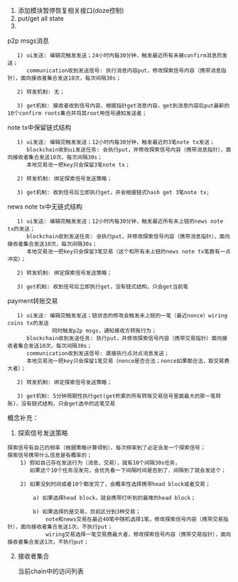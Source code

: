 1. 添加模块暂停恢复相关接口(doze控制)
2. put/get all state
3.    
   
   p2p msgs消息

       1) ui发送: 编辑完触发发送；24小时内每30分钟，触发最近所有未被confirm消息的发送；
          communication收到发送信号: 执行消息内容put，修改探索信号内容（携带消息指针），面向接收者集合发送10次，每次间隔30s；
		  
       2) 转发机制: 无；
	   
       3) get机制: 接收者收到信号内容，根据指针get消息内容，get到消息内容后put最新的10个confirm roots集合并将其root用信号通知发送者；

   note tx中保留链式结构
   
       1) ui发送: 编辑完触发发送；12小时内每30分钟，触发最近的3笔note tx发送；
          blockchain收到ui发送任务: 会执行put，并修改探索信号内容（携带消息指针），面向接收者集合发送10次，每次间隔30s；
          本地交易池一把key只会保留3笔note tx；
		  
       2) 转发机制: 绑定探索信号发送策略；
	   
       3) get机制: 收到信号后立即执行get，并会根据链式hash get 3笔note tx;

   news note tx中无链式结构

       1) ui发送: 编辑完触发发送；12小时内每30分钟，触发最近所有未上链的news note tx的发送；
          blockchain收到发送任务: 会执行put，并修改探索信号内容（携带消息指针），面向接收者集合发送10次，每次间隔30s；
          本地交易池一把key只会保留3笔交易（这个和所有未上链的news note tx笔数有一点冲突）；
		  
       2) 转发机制: 绑定探索信号发送策略；
	   
       3) get机制: 收到信号后立即执行get，没有链式结构，只会get当前笔

   payment转账交易

       1) ui发送: 编辑完触发发送；链状态的修改会触发未上链的一笔（最近nonce）wiring coins tx的发送
	              同时触发p2p msgs，通知接收方转账行为；
          blockchain收到发送任务: 执行put，并修改探索信号内容（携带交易指针）面向接收者集合发送10次，每次间隔30s；
		  communication收到发送信号: 直接执行点对点消息发送；
		  本地交易池一把key只会保留1笔交易（nonce是否合法；nonce如果都合法，取交易费大者）；
		  
       2) 转发机制: 绑定探索信号发送策略；
	   
       3) get机制: 5分钟周期性执行get(get积累的所有转账交易信号里面最大的那一笔转账)，没有链式结构，只会get选中的这笔交易
   
   概念补充：
   
   1. 探索信号发送策略
      
	探索信号有自己的频率（根据策略计算得到），每次频率到了必定会发一个探索信号；
 	探索信号携带什么信息是有概率的；
		1) 假如自己存在发送行为（消息、交易），就有10个间隔30s任务，
		   如果这个10个任务没发完，会优先看一下间隔时间是否到了，间隔到了就会发这个；
							 
		2) 如果没到时间或者10个都发完了，会概率性选择携带head block或者交易；

			a) 如果选择head block，就会携带打听到的最难的head block；

			b) 如果选择的是交易，目前区分到3种交易；
				note和news交易在最近40笔中随机选择1笔，修改探索信号内容（携带交易指针），面向接收者集合发送1次，不执行put；
				wiring交易选择一笔交易费最大者，修改探索信号内容（携带交易指针），面向接收者集合发送1次，不执行put；
				
   2. 接收者集合

      当前chain中的访问列表
